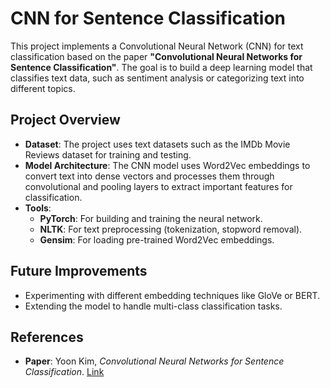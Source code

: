 # CNN for Sentence Classification

This project implements a Convolutional Neural Network (CNN) for text classification based on the paper **"Convolutional Neural Networks for Sentence Classification"**. The goal is to build a deep learning model that classifies text data, such as sentiment analysis or categorizing text into different topics.

## Project Overview
- **Dataset**: The project uses text datasets such as the IMDb Movie Reviews dataset for training and testing.
- **Model Architecture**: The CNN model uses Word2Vec embeddings to convert text into dense vectors and processes them through convolutional and pooling layers to extract important features for classification.
- **Tools**: 
  - **PyTorch**: For building and training the neural network.
  - **NLTK**: For text preprocessing (tokenization, stopword removal).
  - **Gensim**: For loading pre-trained Word2Vec embeddings.

## Future Improvements
- Experimenting with different embedding techniques like GloVe or BERT.
- Extending the model to handle multi-class classification tasks.

## References
- **Paper**: Yoon Kim, *Convolutional Neural Networks for Sentence Classification*. [Link](https://arxiv.org/abs/1408.5882)
